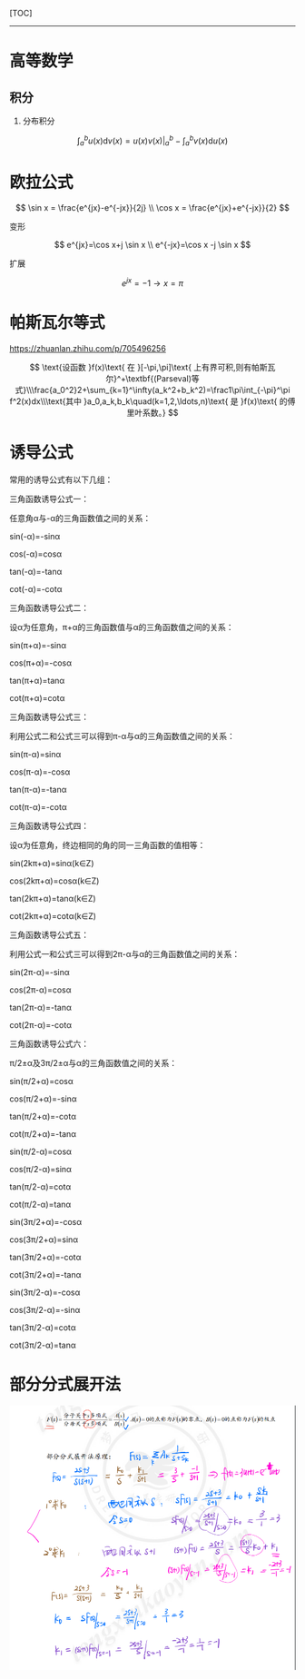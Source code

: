[TOC]

---

# 高等数学

## 积分

1. 分布积分

$$
\int_{a}^{b}u(x)\mathrm{d}v(x)=u(x)v(x)|_{a}^{b}-\int_{a}^{b}v(x) \mathrm{d} u(x)
$$

# 欧拉公式

$$
\sin x = \frac{e^{jx}-e^{-jx}}{2j} \\
\cos x = \frac{e^{jx}+e^{-jx}}{2}
$$

变形

$$
e^{jx}=\cos x+j \sin x \\ 
e^{-jx}=\cos x -j \sin x
$$

扩展

$$
e^{jx}=-1 \to x=\pi
$$

# 帕斯瓦尔等式

https://zhuanlan.zhihu.com/p/705496256

$$
\text{设函数 }f(x)\text{ 在 }[-\pi,\pi]\text{ 上有界可积,则有帕斯瓦尔}^+\textbf{(Parseval)等式}\\\frac{a_0^2}2+\sum_{k=1}^\infty(a_k^2+b_k^2)=\frac1\pi\int_{-\pi}^\pi f^2(x)dx\\\text{其中 }a_0,a_k,b_k\quad(k=1,2,\ldots,n)\text{ 是 }f(x)\text{ 的傅里叶系数。}
$$

# 诱导公式

常用的诱导公式有以下几组：

三角函数诱导公式一：

任意角α与-α的三角函数值之间的关系：

sin(-α)=-sinα

cos(-α)=cosα

tan(-α)=-tanα

cot(-α)=-cotα

三角函数诱导公式二：

设α为任意角，π+α的三角函数值与α的三角函数值之间的关系：

sin(π+α)=-sinα

cos(π+α)=-cosα

tan(π+α)=tanα

cot(π+α)=cotα

三角函数诱导公式三：

利用公式二和公式三可以得到π-α与α的三角函数值之间的关系：

sin(π-α)=sinα

cos(π-α)=-cosα

tan(π-α)=-tanα

cot(π-α)=-cotα

三角函数诱导公式四：

设α为任意角，终边相同的角的同一三角函数的值相等：

sin(2kπ+α)=sinα(k∈Z)

cos(2kπ+α)=cosα(k∈Z)

tan(2kπ+α)=tanα(k∈Z)

cot(2kπ+α)=cotα(k∈Z)

三角函数诱导公式五：

利用公式一和公式三可以得到2π-α与α的三角函数值之间的关系：

sin(2π-α)=-sinα

cos(2π-α)=cosα

tan(2π-α)=-tanα

cot(2π-α)=-cotα

三角函数诱导公式六：

π/2±α及3π/2±α与α的三角函数值之间的关系：

sin(π/2+α)=cosα

cos(π/2+α)=-sinα

tan(π/2+α)=-cotα

cot(π/2+α)=-tanα

sin(π/2-α)=cosα

cos(π/2-α)=sinα

tan(π/2-α)=cotα

cot(π/2-α)=tanα

sin(3π/2+α)=-cosα

cos(3π/2+α)=sinα

tan(3π/2+α)=-cotα

cot(3π/2+α)=-tanα

sin(3π/2-α)=-cosα

cos(3π/2-α)=-sinα

tan(3π/2-α)=cotα

cot(3π/2-α)=tanα



# 部分分式展开法

![](信号与系统-数学基础.assets/2024-12-10-16-10-37-image.png)
